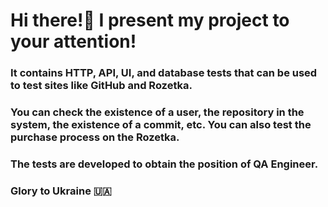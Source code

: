 #                                Hi there!👋 I present my project to your attention! 
                                                    
### It contains HTTP, API, UI, and database tests that can be used to test sites like GitHub and Rozetka. 
### You can check the existence of a user, the repository in the system, the existence of a commit, etc. You can also test the purchase process on the Rozetka. 
### The tests are developed to obtain the position of QA Engineer.

### Glory to Ukraine 🇺🇦
